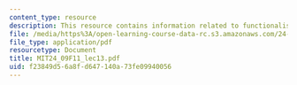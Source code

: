 ```yaml
---
content_type: resource
description: This resource contains information related to functionalism.
file: /media/https%3A/open-learning-course-data-rc.s3.amazonaws.com/24-09-minds-and-machines-fall-2011/f23849d56a8fd647140a73fe09940056_MIT24_09F11_lec13.pdf
file_type: application/pdf
resourcetype: Document
title: MIT24_09F11_lec13.pdf
uid: f23849d5-6a8f-d647-140a-73fe09940056
---
```

